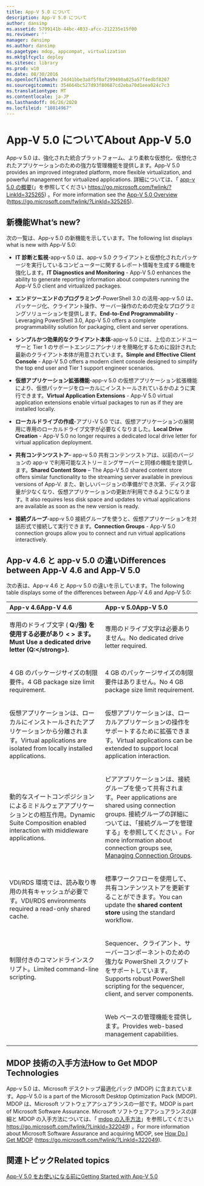 ```yaml
---
title: App-V 5.0 について
description: App-V 5.0 について
author: dansimp
ms.assetid: 5799141b-44bc-4033-afcc-212235e15f00
ms.reviewer: ''
manager: dansimp
ms.author: dansimp
ms.pagetype: mdop, appcompat, virtualization
ms.mktglfcycl: deploy
ms.sitesec: library
ms.prod: w10
ms.date: 08/30/2016
ms.openlocfilehash: 24d41bbe3a8f5f0af299490a025a57f4edbf8207
ms.sourcegitcommit: 354664bc527d93f80687cd2eba70d1eea024c7c3
ms.translationtype: MT
ms.contentlocale: ja-JP
ms.lasthandoff: 06/26/2020
ms.locfileid: "10814967"
---
```

# <span data-ttu-id="95c82-103">App-V 5.0 について</span><span class="sxs-lookup"><span data-stu-id="95c82-103">About App-V 5.0</span></span>


<span data-ttu-id="95c82-104">App-v 5.0 は、強化された統合プラットフォーム、より柔軟な仮想化、仮想化されたアプリケーションのための強力な管理機能を提供します。</span><span class="sxs-lookup"><span data-stu-id="95c82-104">App-V 5.0 provides an improved integrated platform, more flexible virtualization, and powerful management for virtualized applications.</span></span> <span data-ttu-id="95c82-105">詳細については、「 [app-v 5.0 の概要](https://go.microsoft.com/fwlink/?LinkId=325265)(」を参照してください https://go.microsoft.com/fwlink/?LinkId=325265) 。</span><span class="sxs-lookup"><span data-stu-id="95c82-105">For more information see the [App-V 5.0 Overview](https://go.microsoft.com/fwlink/?LinkId=325265) (https://go.microsoft.com/fwlink/?LinkId=325265).</span></span>

## <a href="" id="what-s-new-"></a><span data-ttu-id="95c82-106">新機能</span><span class="sxs-lookup"><span data-stu-id="95c82-106">What’s new?</span></span>


<span data-ttu-id="95c82-107">次の一覧は、App-v 5.0 の新機能を示しています。</span><span class="sxs-lookup"><span data-stu-id="95c82-107">The following list displays what is new with App-V 5.0:</span></span>

-   <span data-ttu-id="95c82-108">**IT 診断と監視**-app-v 5.0 は、app-v 5.0 クライアントと仮想化されたパッケージを実行しているコンピューターに関するレポート情報を生成する機能を強化します。</span><span class="sxs-lookup"><span data-stu-id="95c82-108">**IT Diagnostics and Monitoring** - App-V 5.0 enhances the ability to generate reporting information about computers running the App-V 5.0 client and virtualized packages.</span></span>

-   <span data-ttu-id="95c82-109">**エンドツーエンドのプログラミング**-PowerShell 3.0 の活用-app-v 5.0 は、パッケージ化、クライアント操作、サーバー操作のための完全なプログラミングソリューションを提供します。</span><span class="sxs-lookup"><span data-stu-id="95c82-109">**End-to-End Programmability** - Leveraging PowerShell 3.0, App-V 5.0 offers a complete programmability solution for packaging, client and server operations.</span></span>

-   <span data-ttu-id="95c82-110">**シンプルかつ効果的なクライアント本体**-app-v 5.0 には、上位のエンドユーザーと Tier 1 のサポートエンジニアシナリオを簡略化するために設計された最新のクライアント本体が用意されています。</span><span class="sxs-lookup"><span data-stu-id="95c82-110">**Simple and Effective Client Console** - App-V 5.0 offers a modern client console designed to simplify the top end user and Tier 1 support engineer scenarios.</span></span>

-   <span data-ttu-id="95c82-111">**仮想アプリケーション拡張機能**-app-v 5.0 の仮想アプリケーション拡張機能により、仮想パッケージをローカルにインストールされているかのように実行できます。</span><span class="sxs-lookup"><span data-stu-id="95c82-111">**Virtual Application Extensions** - App-V 5.0 virtual application extensions enable virtual packages to run as if they are installed locally.</span></span>

-   <span data-ttu-id="95c82-112">**ローカルドライブの作成**-アプリ-V 5.0 では、仮想アプリケーションの展開用に専用のローカルドライブ文字が必要なくなりました。</span><span class="sxs-lookup"><span data-stu-id="95c82-112">**Local Drive Creation** - App-V 5.0 no longer requires a dedicated local drive letter for virtual application deployment.</span></span>

-   <span data-ttu-id="95c82-113">**共有コンテンツストア**– app-v 5.0 共有コンテンツストアは、以前のバージョンの app-v で利用可能なストリーミングサーバーと同様の機能を提供します。</span><span class="sxs-lookup"><span data-stu-id="95c82-113">**Shared Content Store** – The App-V 5.0 shared content store offers similar functionality to the streaming server available in previous versions of App-V.</span></span> <span data-ttu-id="95c82-114">また、新しいバージョンの準備ができ次第、ディスク容量が少なくなり、仮想アプリケーションの更新が利用できるようになります。</span><span class="sxs-lookup"><span data-stu-id="95c82-114">It also requires less disk space and updates to virtual applications are available as soon as the new version is ready.</span></span>

-   <span data-ttu-id="95c82-115">**接続グループ**-app-v 5.0 接続グループを使うと、仮想アプリケーションを対話形式で接続して実行できます。</span><span class="sxs-lookup"><span data-stu-id="95c82-115">**Connection Groups** - App-V 5.0 connection groups allow you to connect and run virtual applications interactively.</span></span>

## <a href="" id="bkmk-diff-46-50"></a><span data-ttu-id="95c82-116">App-v 4.6 と app-v 5.0 の違い</span><span class="sxs-lookup"><span data-stu-id="95c82-116">Differences between App-V 4.6 and App-V 5.0</span></span>


<span data-ttu-id="95c82-117">次の表は、App-v 4.6 と App-v 5.0 の違いを示しています。</span><span class="sxs-lookup"><span data-stu-id="95c82-117">The following table displays some of the differences between App-V 4.6 and App-V 5.0:</span></span>

<table>
<colgroup>
<col width="50%" />
<col width="50%" />
</colgroup>
<thead>
<tr class="header">
<th align="left"><span data-ttu-id="95c82-118">App-v 4.6</span><span class="sxs-lookup"><span data-stu-id="95c82-118">App-V 4.6</span></span></th>
<th align="left"><span data-ttu-id="95c82-119">App-v 5.0</span><span class="sxs-lookup"><span data-stu-id="95c82-119">App-V 5.0</span></span></th>
</tr>
</thead>
<tbody>
<tr class="odd">
<td align="left"><p><span data-ttu-id="95c82-120">専用のドライブ文字 ( <strong> Q:/強) を使用する必要があり &lt; &gt; ます。</span><span class="sxs-lookup"><span data-stu-id="95c82-120">Must Use a dedicated drive letter (<strong>Q:&lt;/strong&gt;).</span></span></p></td>
<td align="left"><p><span data-ttu-id="95c82-121">専用のドライブ文字は必要ありません。</span><span class="sxs-lookup"><span data-stu-id="95c82-121">No dedicated drive letter required.</span></span></p></td>
</tr>
<tr class="even">
<td align="left"><p><span data-ttu-id="95c82-122">4 GB のパッケージサイズの制限要件。</span><span class="sxs-lookup"><span data-stu-id="95c82-122">4 GB package size limit requirement.</span></span></p></td>
<td align="left"><p><span data-ttu-id="95c82-123">4 GB のパッケージサイズの制限要件はありません。</span><span class="sxs-lookup"><span data-stu-id="95c82-123">No 4 GB package size limit requirement.</span></span></p></td>
</tr>
<tr class="odd">
<td align="left"><p><span data-ttu-id="95c82-124">仮想アプリケーションは、ローカルにインストールされたアプリケーションから分離されます。</span><span class="sxs-lookup"><span data-stu-id="95c82-124">Virtual applications are isolated from locally installed applications.</span></span></p></td>
<td align="left"><p><span data-ttu-id="95c82-125">仮想アプリケーションは、ローカルアプリケーションの操作をサポートするために拡張できます。</span><span class="sxs-lookup"><span data-stu-id="95c82-125">Virtual applications can be extended to support local application interaction.</span></span></p></td>
</tr>
<tr class="even">
<td align="left"><p><span data-ttu-id="95c82-126">動的なスイートコンポジションによるミドルウェアアプリケーションとの相互作用。</span><span class="sxs-lookup"><span data-stu-id="95c82-126">Dynamic Suite Composition enabled interaction with middleware applications.</span></span></p></td>
<td align="left"><p><span data-ttu-id="95c82-127">ピアアプリケーションは、接続グループを使って共有されます。</span><span class="sxs-lookup"><span data-stu-id="95c82-127">Peer applications are shared using connection groups.</span></span> <span data-ttu-id="95c82-128">接続グループの詳細については、「接続グループを管理する」を参照してください <a href="managing-connection-groups.md" data-raw-source="[Managing Connection Groups](managing-connection-groups.md)"> </a> 。</span><span class="sxs-lookup"><span data-stu-id="95c82-128">For more information about connection groups see, <a href="managing-connection-groups.md" data-raw-source="[Managing Connection Groups](managing-connection-groups.md)">Managing Connection Groups</a>.</span></span></p></td>
</tr>
<tr class="odd">
<td align="left"><p><span data-ttu-id="95c82-129">VDI/RDS 環境では、読み取り専用の共有キャッシュが必要です。</span><span class="sxs-lookup"><span data-stu-id="95c82-129">VDI/RDS environments required a read-only shared cache.</span></span></p></td>
<td align="left"><p><span data-ttu-id="95c82-130"><strong> </strong> 標準ワークフローを使用して、共有コンテンツストアを更新することができます。</span><span class="sxs-lookup"><span data-stu-id="95c82-130">You can update the <strong>shared content store</strong> using the standard workflow.</span></span></p></td>
</tr>
<tr class="even">
<td align="left"><p><span data-ttu-id="95c82-131">制限付きのコマンドラインスクリプト。</span><span class="sxs-lookup"><span data-stu-id="95c82-131">Limited command-line scripting.</span></span></p></td>
<td align="left"><p><span data-ttu-id="95c82-132">Sequencer、クライアント、サーバーコンポーネントのための強力な PowerShell スクリプトをサポートしています。</span><span class="sxs-lookup"><span data-stu-id="95c82-132">Supports robust PowerShell scripting for the sequencer, client, and server components.</span></span></p></td>
</tr>
<tr class="odd">
<td align="left"><p></p></td>
<td align="left"><p><span data-ttu-id="95c82-133">Web ベースの管理機能を提供します。</span><span class="sxs-lookup"><span data-stu-id="95c82-133">Provides web-based management capabilities.</span></span></p></td>
</tr>
</tbody>
</table>

 

## <span data-ttu-id="95c82-134">MDOP 技術の入手方法</span><span class="sxs-lookup"><span data-stu-id="95c82-134">How to Get MDOP Technologies</span></span>


<span data-ttu-id="95c82-135">App-v 5.0 は、Microsoft デスクトップ最適化パック (MDOP) に含まれています。</span><span class="sxs-lookup"><span data-stu-id="95c82-135">App-V 5.0 is a part of the Microsoft Desktop Optimization Pack (MDOP).</span></span> <span data-ttu-id="95c82-136">MDOP は、Microsoft ソフトウェアアシュアランスの一部です。</span><span class="sxs-lookup"><span data-stu-id="95c82-136">MDOP is part of Microsoft Software Assurance.</span></span> <span data-ttu-id="95c82-137">Microsoft ソフトウェアアシュアランスの詳細と MDOP の入手方法については、「 [mdop の入手方法](https://go.microsoft.com/fwlink/?LinkId=322049)」を参照してください https://go.microsoft.com/fwlink/?LinkId=322049) 。</span><span class="sxs-lookup"><span data-stu-id="95c82-137">For more information about Microsoft Software Assurance and acquiring MDOP, see [How Do I Get MDOP](https://go.microsoft.com/fwlink/?LinkId=322049) (https://go.microsoft.com/fwlink/?LinkId=322049).</span></span>






## <span data-ttu-id="95c82-138">関連トピック</span><span class="sxs-lookup"><span data-stu-id="95c82-138">Related topics</span></span>


[<span data-ttu-id="95c82-139">App-V 5.0 をお使いになる前に</span><span class="sxs-lookup"><span data-stu-id="95c82-139">Getting Started with App-V 5.0</span></span>](getting-started-with-app-v-50--rtm.md)

 

 





